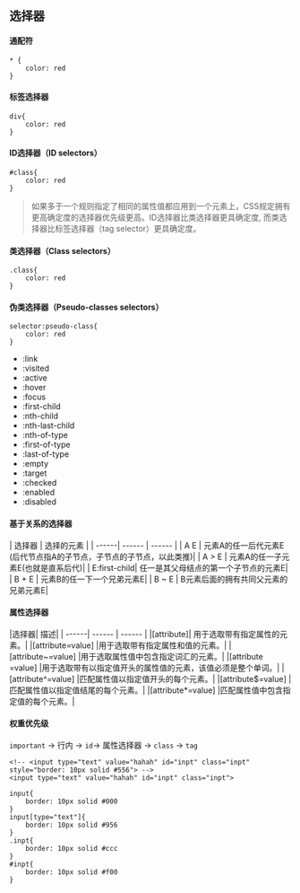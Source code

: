 ## 选择器 #### 通配符    * {        color: red    }#### 标签选择器    div{        color: red    }#### ID选择器（ID selectors）    #class{        color: red    }> 如果多于一个规则指定了相同的属性值都应用到一个元素上，CSS规定拥有更高确定度的选择器优先级更高。ID选择器比类选择器更具确定度, 而类选择器比标签选择器（tag selector）更具确定度。#### 类选择器（Class selectors）    .class{        color: red    }#### 伪类选择器（Pseudo-classes selectors）    selector:pseudo-class{        color: red    }- :link- :visited- :active- :hover- :focus- :first-child- :nth-child- :nth-last-child- :nth-of-type- :first-of-type- :last-of-type- :empty- :target- :checked- :enabled- :disabled#### 基于关系的选择器| 选择器 | 选择的元素 || ------| ------ | ------ || A E	| 元素A的任一后代元素E (后代节点指A的子节点，子节点的子节点，以此类推)|| A > E	 | 元素A的任一子元素E(也就是直系后代)|| E:first-child| 任一是其父母结点的第一个子节点的元素E|| B + E	 | 元素B的任一下一个兄弟元素E|| B ~ E	| B元素后面的拥有共同父元素的兄弟元素E|#### 属性选择器|选择器|	描述|| ------| ------ | ------ ||[attribute]|	用于选取带有指定属性的元素。||[attribute=value]	|用于选取带有指定属性和值的元素。||[attribute~=value]	|用于选取属性值中包含指定词汇的元素。||[attribute =value]	|用于选取带有以指定值开头的属性值的元素，该值必须是整个单词。||[attribute^=value]	|匹配属性值以指定值开头的每个元素。||[attribute$=value]	|匹配属性值以指定值结尾的每个元素。||[attribute*=value]	|匹配属性值中包含指定值的每个元素。|#### 权重优先级`important` -> 行内 -> `id`-> 属性选择器 -> `class` -> `tag`    <!-- <input type="text" value="hahah" id="inpt" class="inpt" style="border: 10px solid #556"> -->    <input type="text" value="hahah" id="inpt" class="inpt">    input{        border: 10px solid #000    }    input[type="text"]{        border: 10px solid #956    }    .inpt{        border: 10px solid #ccc    }     #inpt{        border: 10px solid #f00    }